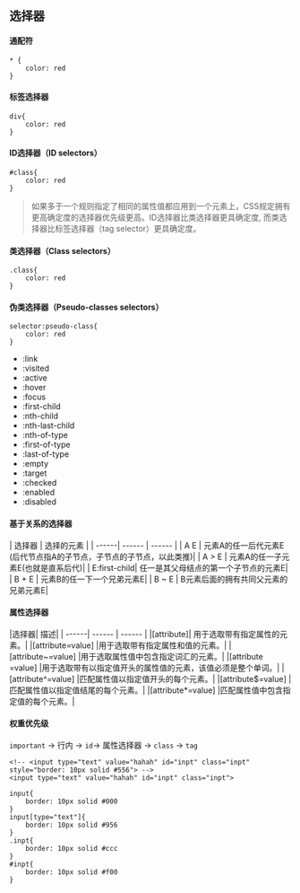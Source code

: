 ## 选择器 #### 通配符    * {        color: red    }#### 标签选择器    div{        color: red    }#### ID选择器（ID selectors）    #class{        color: red    }> 如果多于一个规则指定了相同的属性值都应用到一个元素上，CSS规定拥有更高确定度的选择器优先级更高。ID选择器比类选择器更具确定度, 而类选择器比标签选择器（tag selector）更具确定度。#### 类选择器（Class selectors）    .class{        color: red    }#### 伪类选择器（Pseudo-classes selectors）    selector:pseudo-class{        color: red    }- :link- :visited- :active- :hover- :focus- :first-child- :nth-child- :nth-last-child- :nth-of-type- :first-of-type- :last-of-type- :empty- :target- :checked- :enabled- :disabled#### 基于关系的选择器| 选择器 | 选择的元素 || ------| ------ | ------ || A E	| 元素A的任一后代元素E (后代节点指A的子节点，子节点的子节点，以此类推)|| A > E	 | 元素A的任一子元素E(也就是直系后代)|| E:first-child| 任一是其父母结点的第一个子节点的元素E|| B + E	 | 元素B的任一下一个兄弟元素E|| B ~ E	| B元素后面的拥有共同父元素的兄弟元素E|#### 属性选择器|选择器|	描述|| ------| ------ | ------ ||[attribute]|	用于选取带有指定属性的元素。||[attribute=value]	|用于选取带有指定属性和值的元素。||[attribute~=value]	|用于选取属性值中包含指定词汇的元素。||[attribute =value]	|用于选取带有以指定值开头的属性值的元素，该值必须是整个单词。||[attribute^=value]	|匹配属性值以指定值开头的每个元素。||[attribute$=value]	|匹配属性值以指定值结尾的每个元素。||[attribute*=value]	|匹配属性值中包含指定值的每个元素。|#### 权重优先级`important` -> 行内 -> `id`-> 属性选择器 -> `class` -> `tag`    <!-- <input type="text" value="hahah" id="inpt" class="inpt" style="border: 10px solid #556"> -->    <input type="text" value="hahah" id="inpt" class="inpt">    input{        border: 10px solid #000    }    input[type="text"]{        border: 10px solid #956    }    .inpt{        border: 10px solid #ccc    }     #inpt{        border: 10px solid #f00    }